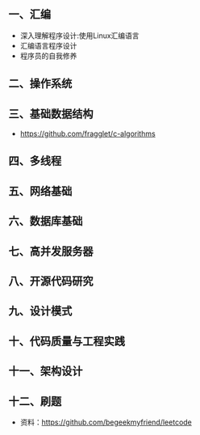 ## 一、汇编
- 深入理解程序设计:使用Linux汇编语言
- 汇编语言程序设计
- 程序员的自我修养

## 二、操作系统
## 三、基础数据结构
- https://github.com/fragglet/c-algorithms

## 四、多线程
## 五、网络基础
## 六、数据库基础
## 七、高并发服务器
## 八、开源代码研究
## 九、设计模式
## 十、代码质量与工程实践
## 十一、架构设计
## 十二、刷题
- 资料：https://github.com/begeekmyfriend/leetcode  
